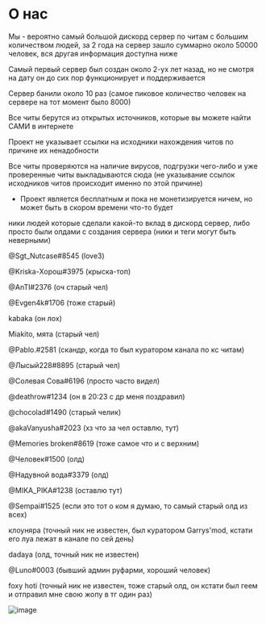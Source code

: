 # О нас

Мы - вероятно самый большой дискорд сервер по читам с большим количеством людей, за 2 года на сервер зашло суммарно около 50000 человек, вся другая информация доступна ниже


Самый первый сервер был создан около 2-ух лет назад, но не смотря на дату он до сих пор функционирует и поддерживается

Сервер банили около 10 раз (самое пиковое количество человек на сервере на тот момент было 8000) 

Все читы берутся из открытых источников, которые вы можете найти САМИ в интернете

Проект не указывает ссылки на исходники нахождения читов по причине их ненадобности

Все читы проверяются на наличие вирусов, подгрузки чего-либо и уже проверенные читы выкладываются сюда (не указывание ссылок исходников читов происходит именно по этой причине) 


- Проект является бесплатным и пока не монетизируется ничем, но может быть в скором времени что-то будет


ники людей которые сделали какой-то вклад в дискорд сервер, либо просто были олдами с создания сервера (ники и теги могут быть неверными) 

@Sgt_Nutcase#8545 (love3) 

@Kriska-Хорош#3975 (крыска-топ) 

@AnTI#2376  (оч старый чел) 

@Evgen4k#1706 (тоже старый) 

kabaka (он лох) 

Miakito, мята (старый чел) 

@Pablo.#2581 (скандр, когда то был куратором канала по кс читам) 

@Лысый228#8895 (старый чел) 

@Солевая Сова#6196 (просто часто видел) 

@deathrow#1234  (он в 20:23 с др меня поздравил) 

@chocolad#1490 (старый челик) 

@akaVanyusha#2023 (хз что за чел оставлю, тут) 

@Memories broken#8619 (тоже самое что и с верхним) 

@Человек#1500 (олд) 

@Надувной вода#3379 (олд) 

@MIKA_PIKA#1238  (оставлю тут)

@Sempai#1525 (если это тот о ком я думаю, то самый старый олд из всех) 

клоуняра (точный ник не известен, был куратором Garrys'mod, кстати его луа лежат в канале по сей день) 

dadaya (олд, точный ник не известен) 

@Luno#0003 (бывший админ руфарми, хороший человек) 

foxy hoti (точный ник не известен, тоже старый олд, он кстати был геем и отправил мне свою жопу в тг один раз) 


![image](https://media.discordapp.net/attachments/1030778088616906763/1072258841892372610/cat-chilling-cat-wisky.gif) 
